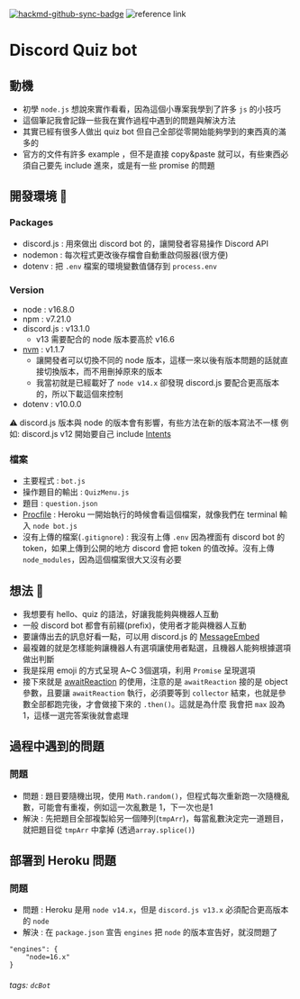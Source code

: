 [![hackmd-github-sync-badge](https://hackmd.io/XchEkej_T7-UhDxslgFE6A/badge)](https://hackmd.io/XchEkej_T7-UhDxslgFE6A)
![reference link](https://img.shields.io/badge/status-success-green)

# Discord Quiz bot

## 動機
* 初學 `node.js` 想說來實作看看，因為這個小專案我學到了許多 `js` 的小技巧
* 這個筆記我會記錄一些我在實作過程中遇到的問題與解決方法
* 其實已經有很多人做出 quiz bot 但自己全部從零開始能夠學到的東西真的滿多的
* 官方的文件有許多 example ，但不是直接 copy&paste 就可以，有些東西必須自己要先
include 進來，或是有一些 promise 的問題

## 開發環境 🔧
### Packages
* discord.js : 用來做出 discord bot 的，讓開發者容易操作 Discord API 
* nodemon : 每次程式更改後存檔會自動重啟伺服器(很方便)
* dotenv : 把 `.env` 檔案的環境變數值儲存到 `process.env`
### Version
* node : v16.8.0
* npm : v7.21.0
* discord.js : v13.1.0 
    * v13 需要配合的 node 版本要高於 v16.6
* [nvm](https://stackoverflow.com/questions/8191459/how-do-i-update-node-js) : v1.1.7 
    * 讓開發者可以切換不同的 node 版本，這樣一來以後有版本問題的話就直接切換版本，而不用刪掉原來的版本
    * 我當初就是已經載好了 `node v14.x` 卻發現 discord.js 要配合更高版本的，所以下載這個來控制
* dotenv : v10.0.0

:warning: discord.js 版本與 node 的版本會有影響，有些方法在新的版本寫法不一樣
例如: discord.js v12 開始要自己 include [Intents](https://discordjs.guide/popular-topics/intents.html#privileged-intents)


### 檔案
* 主要程式 : `bot.js`
* 操作題目的輸出 : `QuizMenu.js`
* 題目 : `question.json`
* [Procfile](https://devcenter.heroku.com/articles/procfile) : Heroku 一開始執行的時候會看這個檔案，就像我們在 terminal 輸入 `node bot.js`
* 沒有上傳的檔案(`.gitignore`) :  我沒有上傳 `.env` 因為裡面有 discord bot 的 token，如果上傳到公開的地方 discord 會把 token 的值改掉。沒有上傳 `node_modules`，因為這個檔案很大又沒有必要 

## 想法 💭
* 我想要有 hello、quiz 的語法，好讓我能夠與機器人互動
* 一般 discord bot 都會有前綴(prefix)，使用者才能與機器人互動
* 要讓傳出去的訊息好看一點，可以用 discord.js 的 [MessageEmbed](https://discordjs.guide/popular-topics/embeds.html#embed-preview)
* 最複雜的就是怎樣能夠讓機器人有選項讓使用者點選，且機器人能夠根據選項做出判斷
* 我是採用 emoji 的方式呈現 A~C 3個選項，利用 `Promise` 呈現選項
* 接下來就是 [awaitReaction](https://discordjs.guide/popular-topics/collectors.html#message-collectors) 的使用，注意的是 `awaitReaction` 接的是 object 參數，且要讓 `awaitReaction` 
執行，必須要等到 `collector` 結束，也就是參數全部都跑完後，才會做接下來的 `.then()`。這就是為什麼
我會把 `max` 設為1，這樣一選完答案後就會處理

## 過程中遇到的問題
### 問題
* 問題 : 題目要隨機出現，使用 `Math.random()`，但程式每次重新跑一次隨機亂數，可能會有重複，例如這一次亂數是 1，下一次也是1
* 解決 : 先把題目全部複製給另一個陣列(`tmpArr`)，每當亂數決定完一道題目，就把題目從 `tmpArr` 中拿掉 (透過`array.splice()`)

## 部署到 Heroku 問題
### 問題
* 問題 : Heroku 是用 `node v14.x`，但是 `discord.js v13.x` 必須配合更高版本的 `node`
* 解決 : 在 `package.json` 宣告 `engines` 把 `node` 的版本宣告好，就沒問題了
```json=
"engines": {
    "node=16.x"
}
```

###### tags: `dcBot`